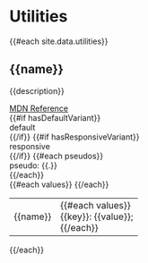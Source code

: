 # Utilities

<div class="">
    {{#each site.data.utilities}}
    <div class="mb-16">
        <a name="{{name}}" class=""></a>
        <h2 class="mb-3">{{name}}</h2>
        <div class="mb-2">{{description}}</div>
        <div class="mb-4 flex items-center gap-2">
            <a href="{{url}}" target="_blank" class="flex items-center gap-1 no-underline hover:underline text-neutral-700 cursor-pointer">
                <div class="flex items-center text-base">
                    <svg width="1em" height="1em"><use xlink:href="sprite.svg#external-link"></use></svg>
                </div>
                <div class="text-sm">MDN Reference</div>
            </a>
        </div>
        <div class="mb-4 flex gap-2 flex-wrap">
            {{#if hasDefaultVariant}}
            <div class="py-1 px-2 bg-gray-900 text-white text-xs rounded-lg">
                <span class="font-bold">default</span>
            </div>
            {{/if}}
            {{#if hasResponsiveVariant}}
            <div class="py-1 px-2 bg-gray-700 text-white text-xs rounded-lg">
                <span class="font-bold">responsive</span>
            </div>
            {{/if}}
            {{#each pseudos}}
            <div class="py-1 px-2 bg-gray-200 text-xs rounded-lg">
                <span>pseudo: <span class="font-bold">{{.}}</span></span>
            </div>
            {{/each}}
        </div>
        <div class="max-h-96 overflow-auto text-gray-500">
            <table class="w-full mt-0 mb-0">
                {{#each values}}
                <tr class="border border-gray-200 text-xs">
                    <td class="p-4 font-mono bg-gray-100 text-blue-600">
                        <span>{{name}}</span>
                    </td>
                    <td class="p-4 font-mono text-gray-800">
                        {{#each values}}
                        <div class="mb-1">
                            <span class="text-indigo-700">{{key}}</span>: {{value}};
                        </div>
                        {{/each}}
                    </td>
                </tr>
                {{/each}}
            </table>
        </div>
    </div>
    {{/each}}
</div>
